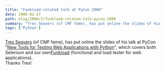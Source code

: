 ```yaml
---
title: "Funkload-related talk at PyCon 2006"
date: 2006-02-27
path: blog/2006/2/funkload-related-talk-pycon-2006
summary: "Tres Seavers (of CMF fame), has put online the slides of his talk at PyCon \"New Tools for Testing Web Applications with Python\", which covers both Selenium and our ownFunkload (functional and load tester for web applications)."
tags: ['Python']
---
```


<a href="http://palladion.com/">Tres Seavers</a> (of CMF fame), has put online the slides of his talk at PyCon "<a href="http://palladion.com/home/tseaver/obzervationz/2006/testing_web_applications_20060225">New Tools for Testing Web Applications with Python</a>", which covers both Selenium and our own<a href="http://funkload.nuxeo.org/">Funkload</a> (functional and load tester for web applications).<br>
Thanks Tres! 

